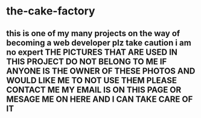 # the-cake-factory
this is one of my many projects on the way of becoming a web developer plz take caution i am no expert 
THE PICTURES THAT ARE USED IN THIS PROJECT DO NOT BELONG TO ME IF ANYONE IS THE OWNER OF THESE PHOTOS AND WOULD LIKE ME TO NOT USE THEM PLEASE CONTACT ME 
MY EMAIL IS ON THIS PAGE OR MESAGE ME ON HERE AND I CAN TAKE CARE OF IT
--
